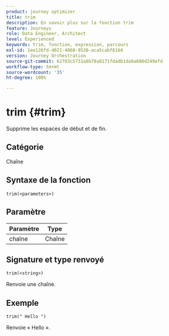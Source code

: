 ```yaml
---
product: journey optimizer
title: trim
description: En savoir plus sur la fonction trim
feature: Journeys
role: Data Engineer, Architect
level: Experienced
keywords: trim, fonction, expression, parcours
exl-id: 1ee126fd-d021-4060-9538-aca5cabf8164
version: Journey Orchestration
source-git-commit: 62783c5731a8b78a8171fdadb1da8a680d249efd
workflow-type: tm+mt
source-wordcount: '35'
ht-degree: 100%

---
```


# trim {#trim}

Supprime les espaces de début et de fin.

## Catégorie

Chaîne

## Syntaxe de la fonction

`trim(<parameters>)`

## Paramètre

| Paramètre | Type |
|-----------|------------------|
| chaîne | Chaîne |

## Signature et type renvoyé

`trim(<string>)`

Renvoie une chaîne.

## Exemple

`trim(" Hello ")`

Renvoie « Hello ».

